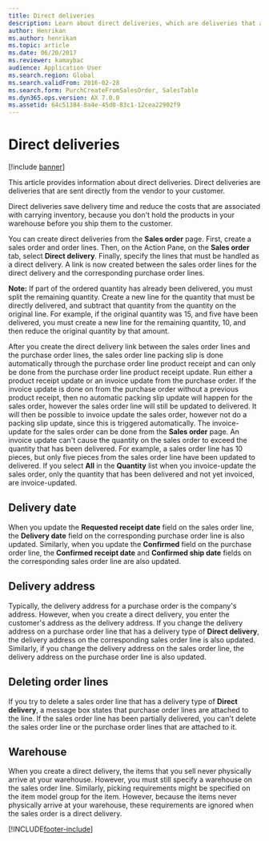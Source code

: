 ```yaml
---
title: Direct deliveries
description: Learn about direct deliveries, which are deliveries that are sent directly from the vendor to your customer with outlines on delivery dates and order lines.
author: Henrikan
ms.author: henrikan
ms.topic: article
ms.date: 06/20/2017
ms.reviewer: kamaybac
audience: Application User
ms.search.region: Global
ms.search.validFrom: 2016-02-28
ms.search.form: PurchCreateFromSalesOrder, SalesTable
ms.dyn365.ops.version: AX 7.0.0
ms.assetid: 64c51384-8a4e-45d0-83c1-12cea22902f9
---
```


# Direct deliveries

[!include [banner](../includes/banner.md)]

This article provides information about direct deliveries. Direct deliveries are deliveries that are sent directly from the vendor to your customer.

Direct deliveries save delivery time and reduce the costs that are associated with carrying inventory, because you don't hold the products in your warehouse before you ship them to the customer.  

You can create direct deliveries from the **Sales order** page. First, create a sales order and order lines. Then, on the Action Pane, on the **Sales order** tab, select **Direct delivery**. Finally, specify the lines that must be handled as a direct delivery. A link is now created between the sales order lines for the direct delivery and the corresponding purchase order lines.  

**Note:** If part of the ordered quantity has already been delivered, you must split the remaining quantity. Create a new line for the quantity that must be directly delivered, and subtract that quantity from the quantity on the original line. For example, if the original quantity was 15, and five have been delivered, you must create a new line for the remaining quantity, 10, and then reduce the original quantity by that amount.  

After you create the direct delivery link between the sales order lines and the purchase order lines, the sales order line packing slip is done automatically through the purchase order line product receipt and can only be done from the purchase order line product receipt update. Run either a product receipt update or an invoice update from the purchase order. If the invoice update is done on from the purchase order without a previous product receipt, then no automatic packing slip update will happen for the sales order, however the sales order line will still be updated to delivered. It will then be possible to invoice update the sales order, however not do a packing slip update, since this is triggered automatically. The invoice-update for the  sales order can be done from the **Sales order** page. An invoice update can't cause the quantity on the sales order to exceed the quantity that has been delivered. For example, a sales order line has 10 pieces, but only five pieces from the sales order line have been updated to delivered. If you select **All** in the **Quantity** list when you invoice-update the sales order, only the quantity that has been delivered and not yet invoiced, are invoice-updated.

## Delivery date
When you update the **Requested receipt date** field on the sales order line, the **Delivery date** field on the corresponding purchase order line is also updated. Similarly, when you update the **Confirmed** field on the purchase order line, the **Confirmed receipt date** and **Confirmed ship date** fields on the corresponding sales order line are also updated.

## Delivery address
Typically, the delivery address for a purchase order is the company's address. However, when you create a direct delivery, you enter the customer's address as the delivery address. If you change the delivery address on a purchase order line that has a delivery type of **Direct delivery**, the delivery address on the corresponding sales order line is also updated. Similarly, if you change the delivery address on the sales order line, the delivery address on the purchase order line is also updated.

## Deleting order lines
If you try to delete a sales order line that has a delivery type of **Direct delivery**, a message box states that purchase order lines are attached to the line. If the sales order line has been partially delivered, you can't delete the sales order line or the purchase order lines that are attached to it.

## Warehouse
When you create a direct delivery, the items that you sell never physically arrive at your warehouse. However, you must still specify a warehouse on the sales order line. Similarly, picking requirements might be specified on the item model group for the item. However, because the items never physically arrive at your warehouse, these requirements are ignored when the sales order is a direct delivery.





[!INCLUDE[footer-include](../../includes/footer-banner.md)]
